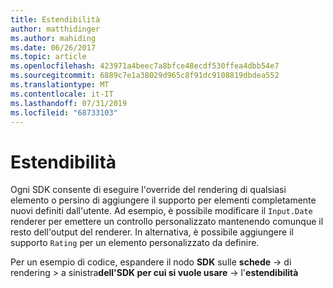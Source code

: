 ```yaml
---
title: Estendibilità
author: matthidinger
ms.author: mahiding
ms.date: 06/26/2017
ms.topic: article
ms.openlocfilehash: 423971a4beec7a8bfce48ecdf530ffea4dbb54e7
ms.sourcegitcommit: 6889c7e1a38029d965c8f91dc9108819dbdea552
ms.translationtype: MT
ms.contentlocale: it-IT
ms.lasthandoff: 07/31/2019
ms.locfileid: "68733103"
---
```

# <a name="extensibility"></a>Estendibilità

Ogni SDK consente di eseguire l'override del rendering di qualsiasi elemento o persino di aggiungere il supporto per elementi completamente nuovi definiti dall'utente.  Ad esempio, è possibile modificare il `Input.Date` renderer per emettere un controllo personalizzato mantenendo comunque il resto dell'output del renderer. In alternativa, è possibile aggiungere il supporto `Rating` per un elemento personalizzato da definire.

Per un esempio di codice, espandere il nodo **SDK** sulle **schede** -> di rendering > a sinistra**dell'SDK per cui si vuole usare** -> l'**estendibilità**
